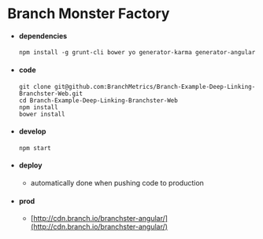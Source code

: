 # Branch Monster Factory

- #### dependencies 

    ```
    npm install -g grunt-cli bower yo generator-karma generator-angular
    ```

- #### code

    ```
    git clone git@github.com:BranchMetrics/Branch-Example-Deep-Linking-Branchster-Web.git
    cd Branch-Example-Deep-Linking-Branchster-Web
    npm install
    bower install
    ```

- #### develop

  ```
  npm start
  ```

- #### deploy

  - automatically done when pushing code to production

- #### prod

  - [http://cdn.branch.io/branchster-angular/](http://cdn.branch.io/branchster-angular/)

